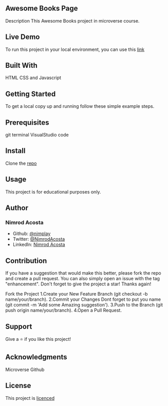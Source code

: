 Awesome Books Page
------------------
Description This Awesome Books project in microverse course.

Live Demo
---------
To run this project in your local environment, you can use this [link](https://nimplay.github.io/awesome-books-es6/)

Built With
----------
HTML CSS and Javascript

Getting Started
---------------
To get a local copy up and running follow these simple example steps.

Prerequisites
-------------
git terminal VisualStudio code

Install
-------
Clone the [repo](https://github.com/nimplay/awesome-books-es6.git)

Usage
-----
This project is for educational purposes only.

Author
------
### Nimrod Acosta 
 - Github: [@nimplay](https://github.com/nimplay) 
 - Twitter: [@NimrodAcosta](https://twitter.com/NimrodAcosta)
 - LinkedIn: [Nimrod Acosta](https://www.linkedin.com/in/nimrod-acosta-734330169/)

Contribution
------------
If you have a suggestion that would make this better, please fork the repo and create a pull request. You can also simply open an issue with the tag "enhancement". Don't forget to give the project a star! Thanks again!

Fork the Project 1.Create your New Feature Branch (git checkout -b name/your/branch). 2.Commit your Changes Dont forget to put you name (git commit -m 'Add some Amazing suggestion'). 3.Push to the Branch (git push origin name/your/branch). 4.Open a Pull Request.

Support
--------
Give a ⭐️ if you like this project!

Acknowledgments
---------------
Microverse Github

License
--------
This project is [licenced](./LICENSE) 